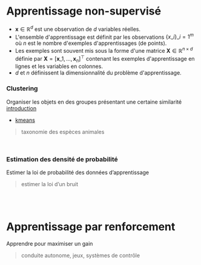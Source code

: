 
# Apprentissage non-supervisé
- $\mathbf{x} \in \mathbb{R}^{d}$ est une observation de $d$ variables réelles.
- L'ensemble d'apprentissage est définit par les observations $\lbrace{x}\_{i}\rbrace\_{i=1}^{m}$ où $n$ est le nombre d'exemples d'apprentissages (de points).
- Les exemples sont souvent mis sous la forme d'une matrice $\mathbf{X} \in \mathbb{R}^{n \times d}$ définie par $\mathbf{X}=\left[\mathbf{x}\_{1}, \ldots, \mathbf{x}_{n}\right]^{\top}$  contenant les exemples d'apprentissage en lignes et les variables en colonnes.
- $d$ et $n$ définissent la dimensionnalité du problème d'apprentissage.
### Clustering
Organiser les objets en des groupes présentant une certaine similarité  
[introduction](data-science/machine-learning/clustering/introduction.md)
 
- [kmeans](data-science/machine-learning/unsupervised-learning/kmeans.md)
> taxonomie des espèces animales

<br/>

### Estimation des densité de probabilité
Estimer la loi de probabilité des données  d’apprentissage
> estimer la loi d’un bruit


<br/>
<br/>


# Apprentissage par renforcement
Apprendre pour maximiser un gain
> conduite autonome, jeux, systèmes de contrôle
